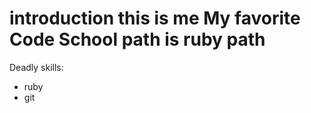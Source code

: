 introduction
this is me 
My favorite Code School path is ruby path
=========================================
Deadly skills:
* ruby
* git